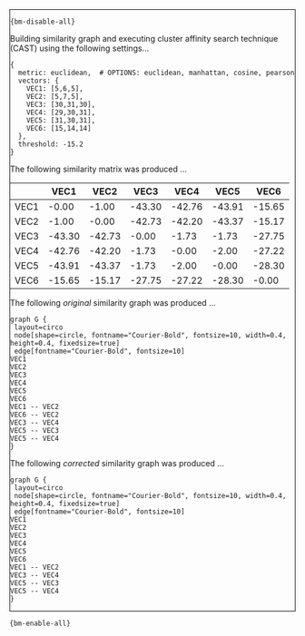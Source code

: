 <div style="border:1px solid black;">

`{bm-disable-all}`

Building similarity graph and executing cluster affinity search technique (CAST) using the following settings...

```
{
  metric: euclidean,  # OPTIONS: euclidean, manhattan, cosine, pearson
  vectors: {
    VEC1: [5,6,5],
    VEC2: [5,7,5],
    VEC3: [30,31,30],
    VEC4: [29,30,31],
    VEC5: [31,30,31],
    VEC6: [15,14,14]
  },
  threshold: -15.2
}

```

The following similarity matrix was produced ...

<table>
<thead><tr>
<th></th>
<th>VEC1</th>
<th>VEC2</th>
<th>VEC3</th>
<th>VEC4</th>
<th>VEC5</th>
<th>VEC6</th>
</tr></thead>
<tbody>
<tr>
<td>VEC1</td>
<td>-0.00</td>
<td>-1.00</td>
<td>-43.30</td>
<td>-42.76</td>
<td>-43.91</td>
<td>-15.65</td>
</tr>
<tr>
<td>VEC2</td>
<td>-1.00</td>
<td>-0.00</td>
<td>-42.73</td>
<td>-42.20</td>
<td>-43.37</td>
<td>-15.17</td>
</tr>
<tr>
<td>VEC3</td>
<td>-43.30</td>
<td>-42.73</td>
<td>-0.00</td>
<td>-1.73</td>
<td>-1.73</td>
<td>-27.75</td>
</tr>
<tr>
<td>VEC4</td>
<td>-42.76</td>
<td>-42.20</td>
<td>-1.73</td>
<td>-0.00</td>
<td>-2.00</td>
<td>-27.22</td>
</tr>
<tr>
<td>VEC5</td>
<td>-43.91</td>
<td>-43.37</td>
<td>-1.73</td>
<td>-2.00</td>
<td>-0.00</td>
<td>-28.30</td>
</tr>
<tr>
<td>VEC6</td>
<td>-15.65</td>
<td>-15.17</td>
<td>-27.75</td>
<td>-27.22</td>
<td>-28.30</td>
<td>-0.00</td>
</tr>
</tbody>
</table>

The following _original_ similarity graph was produced ...

```{dot}
graph G {
 layout=circo
 node[shape=circle, fontname="Courier-Bold", fontsize=10, width=0.4, height=0.4, fixedsize=true]
 edge[fontname="Courier-Bold", fontsize=10]
VEC1
VEC2
VEC3
VEC4
VEC5
VEC6
VEC1 -- VEC2
VEC6 -- VEC2
VEC3 -- VEC4
VEC5 -- VEC3
VEC5 -- VEC4
}
```

The following _corrected_ similarity graph was produced ...

```{dot}
graph G {
 layout=circo
 node[shape=circle, fontname="Courier-Bold", fontsize=10, width=0.4, height=0.4, fixedsize=true]
 edge[fontname="Courier-Bold", fontsize=10]
VEC1
VEC2
VEC3
VEC4
VEC5
VEC6
VEC1 -- VEC2
VEC3 -- VEC4
VEC5 -- VEC3
VEC5 -- VEC4
}
```

</div>

`{bm-enable-all}`

